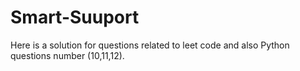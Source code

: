 # Smart-Suuport

Here is a solution for questions related to leet code and also Python questions number (10,11,12).

